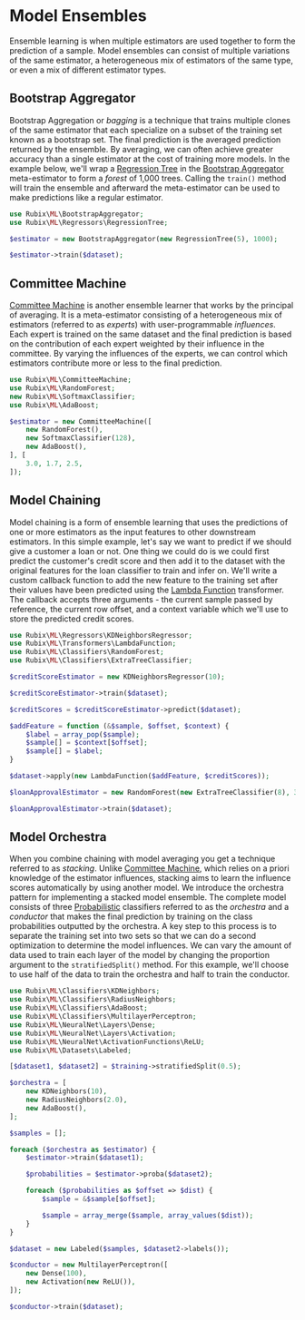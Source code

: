 # Model Ensembles
Ensemble learning is when multiple estimators are used together to form the prediction of a sample. Model ensembles can consist of multiple variations of the same estimator, a heterogeneous mix of estimators of the same type, or even a mix of different estimator types.

## Bootstrap Aggregator
Bootstrap Aggregation or *bagging* is a technique that trains multiple clones of the same estimator that each specialize on a subset of the training set known as a bootstrap set. The final prediction is the averaged prediction returned by the ensemble. By averaging, we can often achieve greater accuracy than a single estimator at the cost of training more models. In the example below, we'll wrap a [Regression Tree](regressors/regression-tree.md) in the [Bootstrap Aggregator](bootstrap-aggregator.md) meta-estimator to form a *forest* of 1,000 trees. Calling the `train()` method will train the ensemble and afterward the meta-estimator can be used to make predictions like a regular estimator.

```php
use Rubix\ML\BootstrapAggregator;
use Rubix\ML\Regressors\RegressionTree;

$estimator = new BootstrapAggregator(new RegressionTree(5), 1000);

$estimator->train($dataset);
```

## Committee Machine
[Committee Machine](committee-machine.md) is another ensemble learner that works by the principal of averaging. It is a meta-estimator consisting of a heterogeneous mix of estimators (referred to as *experts*) with user-programmable *influences*. Each expert is trained on the same dataset and the final prediction is based on the contribution of each expert weighted by their influence in the committee. By varying the influences of the experts, we can control which estimators contribute more or less to the final prediction.

```php
use Rubix\ML\CommitteeMachine;
use Rubix\ML\RandomForest;
new Rubix\ML\SoftmaxClassifier;
use Rubix\ML\AdaBoost;

$estimator = new CommitteeMachine([
    new RandomForest(),
    new SoftmaxClassifier(128),
    new AdaBoost(),
], [
    3.0, 1.7, 2.5,
]);
```

## Model Chaining
Model chaining is a form of ensemble learning that uses the predictions of one or more estimators as the input features to other downstream estimators. In this simple example, let's say we want to predict if we should give a customer a loan or not. One thing we could do is we could first predict the customer's credit score and then add it to the dataset with the original features for the loan classifier to train and infer on. We'll write a custom callback function to add the new feature to the training set after their values have been predicted using the [Lambda Function](transformers/lambda-function.md) transformer. The callback accepts three arguments - the current sample passed by reference, the current row offset, and a context variable which we'll use to store the predicted credit scores.

```php
use Rubix\ML\Regressors\KDNeighborsRegressor;
use Rubix\ML\Transformers\LambdaFunction;
use Rubix\ML\Classifiers\RandomForest;
use Rubix\ML\Classifiers\ExtraTreeClassifier;

$creditScoreEstimator = new KDNeighborsRegressor(10);

$creditScoreEstimator->train($dataset);

$creditScores = $creditScoreEstimator->predict($dataset);

$addFeature = function (&$sample, $offset, $context) {
    $label = array_pop($sample);
    $sample[] = $context[$offset];
    $sample[] = $label;
}

$dataset->apply(new LambdaFunction($addFeature, $creditScores));

$loanApprovalEstimator = new RandomForest(new ExtraTreeClassifier(8), 300);

$loanApprovalEstimator->train($dataset);
```

## Model Orchestra
When you combine chaining with model averaging you get a technique referred to as *stacking*. Unlike [Committee Machine](committee-machine.md), which relies on a priori knowledge of the estimator influences, stacking aims to learn the influence scores automatically by using another model. We introduce the orchestra pattern for implementing a stacked model ensemble. The complete model consists of three [Probabilistic](./probabilistic.md) classifiers referred to as the *orchestra* and a *conductor* that makes the final prediction by training on the class probabilities outputted by the orchestra. A key step to this process is to separate the training set into two sets so that we can do a second optimization to determine the model influences. We can vary the amount of data used to train each layer of the model by changing the proportion argument to the `stratifiedSplit()` method. For this example, we'll choose to use half of the data to train the orchestra and half to train the conductor.

```php
use Rubix\ML\Classifiers\KDNeighbors;
use Rubix\ML\Classifiers\RadiusNeighbors;
use Rubix\ML\Classifiers\AdaBoost;
use Rubix\ML\Classifiers\MultilayerPerceptron;
use Rubix\ML\NeuralNet\Layers\Dense;
use Rubix\ML\NeuralNet\Layers\Activation;
use Rubix\ML\NeuralNet\ActivationFunctions\ReLU;
use Rubix\ML\Datasets\Labeled;

[$dataset1, $dataset2] = $training->stratifiedSplit(0.5);

$orchestra = [
    new KDNeighbors(10),
    new RadiusNeighbors(2.0),
    new AdaBoost(),
];

$samples = [];

foreach ($orchestra as $estimator) {
    $estimator->train($dataset1);

    $probabilities = $estimator->proba($dataset2);

    foreach ($probabilities as $offset => $dist) {
        $sample = &$sample[$offset];

        $sample = array_merge($sample, array_values($dist));
    }
}

$dataset = new Labeled($samples, $dataset2->labels());

$conductor = new MultilayerPerceptron([
    new Dense(100),
    new Activation(new ReLU()),
]);

$conductor->train($dataset);
```
